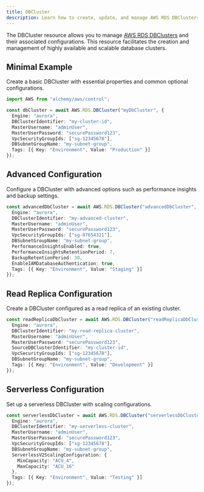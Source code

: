 ```yaml
---
title: DBCluster
description: Learn how to create, update, and manage AWS RDS DBClusters using Alchemy Cloud Control.
---
```



The DBCluster resource allows you to manage [AWS RDS DBClusters](https://docs.aws.amazon.com/rds/latest/userguide/) and their associated configurations. This resource facilitates the creation and management of highly available and scalable database clusters.

## Minimal Example

Create a basic DBCluster with essential properties and common optional configurations.

```ts
import AWS from "alchemy/aws/control";

const dbCluster = await AWS.RDS.DBCluster("myDbCluster", {
  Engine: "aurora",
  DBClusterIdentifier: "my-cluster-id",
  MasterUsername: "adminUser",
  MasterUserPassword: "securePassword123",
  VpcSecurityGroupIds: ["sg-12345678"],
  DBSubnetGroupName: "my-subnet-group",
  Tags: [{ Key: "Environment", Value: "Production" }]
});
```

## Advanced Configuration

Configure a DBCluster with advanced options such as performance insights and backup settings.

```ts
const advancedDbCluster = await AWS.RDS.DBCluster("advancedDbCluster", {
  Engine: "aurora",
  DBClusterIdentifier: "my-advanced-cluster",
  MasterUsername: "adminUser",
  MasterUserPassword: "securePassword123",
  VpcSecurityGroupIds: ["sg-87654321"],
  DBSubnetGroupName: "my-subnet-group",
  PerformanceInsightsEnabled: true,
  PerformanceInsightsRetentionPeriod: 7,
  BackupRetentionPeriod: 30,
  EnableIAMDatabaseAuthentication: true,
  Tags: [{ Key: "Environment", Value: "Staging" }]
});
```

## Read Replica Configuration

Create a DBCluster configured as a read replica of an existing cluster.

```ts
const readReplicaDbCluster = await AWS.RDS.DBCluster("readReplicaDbCluster", {
  Engine: "aurora",
  DBClusterIdentifier: "my-read-replica-cluster",
  MasterUsername: "adminUser",
  MasterUserPassword: "securePassword123",
  SourceDBClusterIdentifier: "my-cluster-id",
  VpcSecurityGroupIds: ["sg-12345678"],
  DBSubnetGroupName: "my-subnet-group",
  Tags: [{ Key: "Environment", Value: "Development" }]
});
```

## Serverless Configuration

Set up a serverless DBCluster with scaling configurations.

```ts
const serverlessDbCluster = await AWS.RDS.DBCluster("serverlessDbCluster", {
  Engine: "aurora",
  DBClusterIdentifier: "my-serverless-cluster",
  MasterUsername: "adminUser",
  MasterUserPassword: "securePassword123",
  VpcSecurityGroupIds: ["sg-12345678"],
  DBSubnetGroupName: "my-subnet-group",
  ServerlessV2ScalingConfiguration: {
    MinCapacity: "ACU_4",
    MaxCapacity: "ACU_16"
  },
  Tags: [{ Key: "Environment", Value: "Testing" }]
});
```
